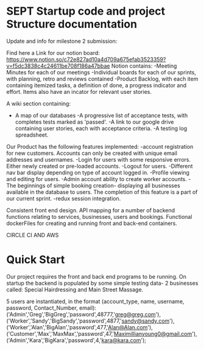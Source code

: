 # SEPT Startup code and  project Structure documentation 
Update and info for milestone 2 submission:

Find here a Link for our notion board: https://www.notion.so/c72e827ad10a4d709a675efab3523359?v=f5dc3838c4c24611be708f186a47bbae
Notion contains:
-Meeting Minutes for each of our meetings
-Individual boards for each of our sprints, with planning, retro and reviews contained
-Product Backlog, with each item containing itemized tasks, a definition of done, a progress indicator and effort. Items also have an incator for relevant user stories. 

A wiki section containing:
- A map of our databases
-A progressive list of acceptance tests, with completes tests marked as 'passed'.
-A link to our google drive containing user stories, each with acceptance criteria.
-A testing log spreadsheet.

Our Product has the following features implemented:
-account registration for new customers. Accounts can only be created with unique email addresses and usernames. 
-Login for users with some responsive errors. Either newly created or pre-loaded accounts. 
-Logout for users. 
-Different nav bar display depending on type of account logged in.
-Profile viewing and editing for users. 
-Admin account ability to create worker accounts. 
-The beginnings of simple booking creation- displaying all businesses available in the database to users. The completion of this feature is a part of our current sprint. 
-redux session integration. 

Consistent front end design.
API mapping for a number of backend functions relating to services, businesses, users and bookings. 
Functional dockerFiles for creating and running front and back-end containers. 

CIRCLE CI AND AWS


# Quick Start
Our project requires the front and back end programs to be running. 
On startup the backend is populated by some simple testing data-
2 businesses called: 
Special Hairdressing and Main Street Massage. 

5 users are instantiated, in the format (account_type, name, username, password, Contact_Number, email):
('Admin','Greg','BigGreg','password',48777,'greg@greg.com'),
('Worker','Sandy','BigSandy','password',4877,'sandy@sandy.com'),
('Worker','Alan','BigAlan','password',477,'Alan@Alan.com'),
('Customer','Max','MaxMax','password',47,'Maximillianyoung0@gmail.com'),
('Admin','Kara','BigKara','password',4,'kara@kara.com');

